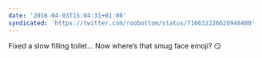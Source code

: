 ```yaml
---
date: '2016-04-03T15:04:31+01:00'
syndicated: 'https://twitter.com/roobottom/status/716632226620948480'
---
```

Fixed a slow filling toilet… Now where’s that smug face emoji? 😏
